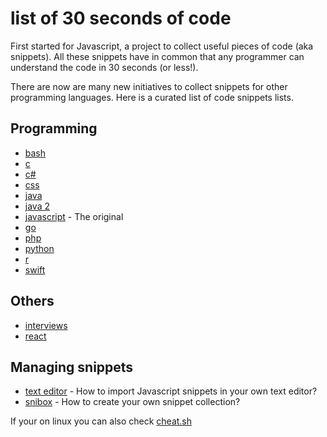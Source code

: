 # list of 30 seconds of code

First started for Javascript, a project to collect useful pieces of code (aka snippets). All these snippets have in
common that any programmer can understand the code in 30 seconds (or less!).

There are now are many new initiatives to collect snippets for other programming languages. 
Here is a curated list of code snippets lists. 

## Programming

- [bash](https://github.com/dylanaraps/pure-bash-bible)
- [c](https://github.com/fredsiika/30-seconds-of-c)
- [c#](https://github.com/conplementAG/30-seconds-of-c-sharp)
- [css](https://30-seconds.github.io/30-seconds-of-css/)
- [java](https://github.com/biezhi/30-seconds-of-java8)
- [java 2](https://github.com/iluwatar/java-snippets)
- [javascript](https://30secondsofcode.org/) - The original
- [go](https://thinkerou.com/30-seconds-of-go/)
- [php](https://github.com/appzcoder/30-seconds-of-php-code)
- [python](https://github.com/kriadmin/30-seconds-of-python-code)
- [r](https://github.com/amrrs/30-seconds-of-r-code)
- [swift](https://github.com/elizabethsiegle/30-seconds-of-swift-code)


## Others

- [interviews](https://github.com/30-seconds/30-seconds-of-interviews) 
- [react](https://github.com/30-seconds/30-seconds-of-react)


## Managing snippets

- [text editor](https://github.com/Rob-Rychs/30-seconds-of-code-texteditorsnippets) - How to import Javascript snippets in your own text editor?
- [snibox](https://github.com/snibox/snibox) - How to create your own snippet collection?

If your on linux you can also check [cheat.sh](https://github.com/chubin/cheat.sh)







